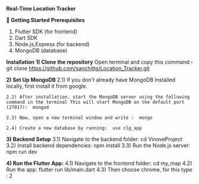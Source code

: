 **Real-Time Location Tracker**

**🚀 Getting Started**
**Prerequisites**
1) Flutter SDK (for frontend)
2) Dart SDK 
3) Node.js,Express (for backend)
4) MongoDB (database)

**Installation**
**1) Clone the repository**
  Open terminal and copy this command:- git clone https://github.com/sanchittg/Location_Tracker.git

**2) Set Up MongoDB**
    2.1) If you don't already have MongoDB installed locally, first install it from google.
    
    2.2) After installation, start the MongoDB server using the following command in the terminal This will start MongoDB on the default port (27017):  mongod
    
    2.3) Now, open a new terminal window and write :  mongo
    
    2.4) Create a new database by running:  use clg_app

**3) Backend Setup**
    3.1) Navigate to the backend folder:  cd VinoveProject
    3.2) Install backend dependencies:  npm install
    3.3) Run the Node.js server:  npm run dev
    
**4) Run the Flutter App:**
   4.1) Navigate to the frontend folder: cd my_map
   4.2) Run the app: flutter run lib/main.dart
   4.3) Then choose chrome, for this type : 2
      

  



